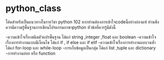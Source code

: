 # python_class
โค้ดสำหรับเป็นแนวทางในรายวิชา python 102
หากท่านต้องการเข้าใจcodeนี้อย่างถ่องแท้ ท่านพึงควรมีความรู้พื้นฐานการเขียนโปรแกรมภาษาpython
หัวข้อที่ควรรู้มีดังนี้

-ความเข้าใจเรื่องชนิดตัวแปรพื้นฐาน ได้แก่ string ,integer ,float และ boolean
-ความเข้าใจเรื่องการทำงานแบบมีเงื่อนไข ได้แก่ if , if else และ if elif
-ความเข้าใจเรื่องการทำงานแบบวนซ้ำ ได้แก่ for-loop และ while-loop
-การเก็บข้อมูลเป็นกลุ่ม ได้แก่ list ,tuple และ dictionary
-การทำงานย่อย หรือ function
